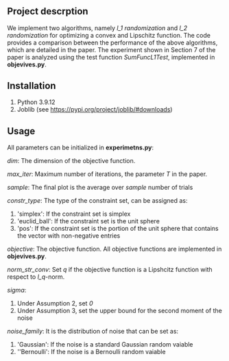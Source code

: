 # <Numerical experiments: A gradient estimator via L1-randomization for online zero-order optimization with two point feedback>

## Project descrption

We implement two algorithms, namely *l_1 randomization* and *l_2 randomization* for optimizing a convex and Lipschitz function. The code provides a comparison between the performance of the above algorithms, which are detailed in the paper. The experiment shown in Section 7 of the paper is analyzed using the test function *SumFuncL1Test*, implemented in **objevives.py**.

## Installation

1. Python 3.9.12
2. Joblib (see https://pypi.org/project/joblib/#downloads)

## Usage

All parameters can be initialized in **experimetns.py**:

*dim*: The dimension of the objective function.

*max_iter*: Maximum number of iterations, the parameter *T* in the paper.

*sample*: The final plot is the average over *sample* number of trials

*constr_type*: The type of the constraint set, can be assigned as:

   1. 'simplex': If the constraint set is simplex 
   2. 'euclid_ball': If the constraint set is the unit sphere 
   3. 'pos': If the constraint set is the portion of the unit sphere that contains the vector with non-negative entries

 *objective*: The objective function. All objective functions are implemented in **objevives.py**.
 
 *norm_str_conv*: Set *q* if the objective function is a Lipshcitz function with respect to *l_q*-norm.
 
 *sigma*:
 
   1. Under Assumption 2, set *0*
   2. Under Assumption 3, set the upper bound for the second moment of the noise 
        
*noise_family*: It is the distribution of noise that can be set as:

   1. 'Gaussian': If the noise is a standard Gaussian random vaiable
   2. ''Bernoulli': If the noise is a Bernoulli random vaiable


